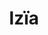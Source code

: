 ---
layout: post
category: concert
title: Izïa
artists: 
- Izïa
place: 
- La Maroquinerie
country: France
city: Paris
---